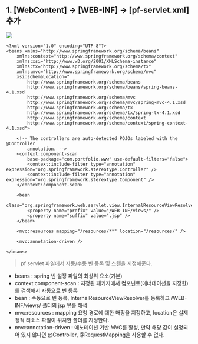 ## 1. [WebContent] → [WEB-INF] → [pf-servlet.xml] 추가
![](https://velog.velcdn.com/images/initsave/post/1481655d-3bd6-4654-bfef-e1599487a160/image.png)



```
<?xml version="1.0" encoding="UTF-8"?>
<beans xmlns="http://www.springframework.org/schema/beans"
	xmlns:context="http://www.springframework.org/schema/context"
	xmlns:xsi="http://www.w3.org/2001/XMLSchema-instance"
	xmlns:tx="http://www.springframework.org/schema/tx"
	xmlns:mvc="http://www.springframework.org/schema/mvc"
	xsi:schemaLocation="
        http://www.springframework.org/schema/beans     
        http://www.springframework.org/schema/beans/spring-beans-4.1.xsd
        http://www.springframework.org/schema/mvc 
        http://www.springframework.org/schema/mvc/spring-mvc-4.1.xsd
        http://www.springframework.org/schema/tx
        http://www.springframework.org/schema/tx/spring-tx-4.1.xsd
        http://www.springframework.org/schema/context
        http://www.springframework.org/schema/context/spring-context-4.1.xsd">

	<!-- The controllers are auto-detected POJOs labeled with the @Controller 
		annotation. -->
	<context:component-scan
		base-package="com.portfolio.www" use-default-filters="false">
		<context:include-filter type="annotation" expression="org.springframework.stereotype.Controller" />
		<context:include-filter type="annotation" expression="org.springframework.stereotype.Component" />
	</context:component-scan>

	<bean
		class="org.springframework.web.servlet.view.InternalResourceViewResolver">
		<property name="prefix" value="/WEB-INF/views/" />
		<property name="suffix" value=".jsp" />
	</bean>

	<mvc:resources mapping="/resources/**" location="/resources/" />

	<mvc:annotation-driven />

</beans>
```

>pf servlet 파일에서 자동/수동 빈 등록 및 스캔을 지정해준다.<br>
- beans : spring 빈 설정 파일의 최상위 요소(기본)
- context:component-scan : 지정된 패키지에서 컴포넌트(에너테이션을 지정한)를 검색해서 자동으로 빈 등록
- bean : 수동으로 빈 등록, InternalResourceViewResolver를 등록하고 /WEB-INF/views/ 폴더의 jsp 뷰를 해석
- mvc:resources : mapping 요청 경로에 대한 매핑을 지정하고, location은 실제 정적 리소스 파일이 위치한 폴더를 지정한다.
- mvc:annotation-driven : 에노테이션 기반 MVC를 활성, 만약 해당 값이 설정되어 있지 않다면 @Controller, @RequestMapping을 사용할 수 없다.
